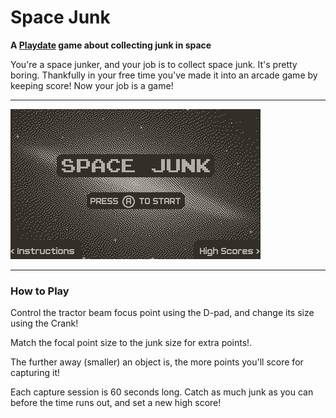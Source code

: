 # Space Junk

**A [Playdate](play.date) game about collecting junk in space**

You're a space junker, and your job is to collect space junk.  It's pretty boring.  Thankfully in your free time  you've made it into an arcade game by keeping score!  Now your job is a game!

---

![Gameplay Preview](https://raw.githubusercontent.com/jr0dsgarage/SpaceJunk/refs/heads/main/renders/starjunk_preview.gif)

---

### How to Play

Control the tractor beam focus point using the D-pad, and change its size using the Crank! 

Match the focal point size to the junk size for extra points!.

The further away (smaller) an object is, the more points you'll score for capturing it!

Each capture session is 60 seconds long.  Catch as much junk as you can before the time runs out, and set a new high score!
